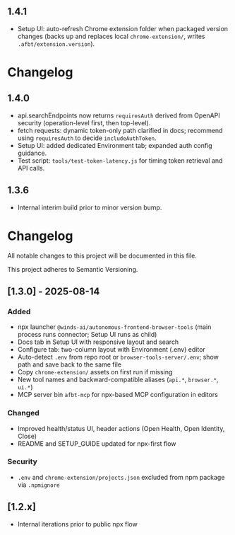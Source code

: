 ## 1.4.1
- Setup UI: auto-refresh Chrome extension folder when packaged version changes (backs up and replaces local `chrome-extension/`, writes `.afbt/extension.version`).
# Changelog

## 1.4.0
- api.searchEndpoints now returns `requiresAuth` derived from OpenAPI security (operation-level first, then top-level).
- fetch requests: dynamic token-only path clarified in docs; recommend using `requiresAuth` to decide `includeAuthToken`.
- Setup UI: added dedicated Environment tab; expanded auth config guidance.
- Test script: `tools/test-token-latency.js` for timing token retrieval and API calls.

## 1.3.6
- Internal interim build prior to minor version bump.

# Changelog

All notable changes to this project will be documented in this file.

This project adheres to Semantic Versioning.

## [1.3.0] - 2025-08-14
### Added
- npx launcher `@winds-ai/autonomous-frontend-browser-tools` (main process runs connector; Setup UI runs as child)
- Docs tab in Setup UI with responsive layout and search
- Configure tab: two-column layout with Environment (.env) editor
- Auto-detect `.env` from repo root or `browser-tools-server/.env`; show path and save back to the same file
- Copy `chrome-extension/` assets on first run if missing
- New tool names and backward-compatible aliases (`api.*`, `browser.*`, `ui.*`)
- MCP server bin `afbt-mcp` for npx-based MCP configuration in editors

### Changed
- Improved health/status UI, header actions (Open Health, Open Identity, Close)
- README and SETUP_GUIDE updated for npx-first flow

### Security
- `.env` and `chrome-extension/projects.json` excluded from npm package via `.npmignore`

## [1.2.x]
- Internal iterations prior to public npx flow
